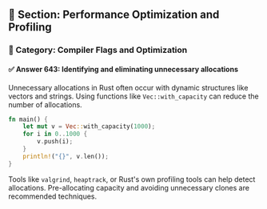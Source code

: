 ## 📘 Section: Performance Optimization and Profiling
### 🔹 Category: Compiler Flags and Optimization
#### ✅ Answer 643: Identifying and eliminating unnecessary allocations

Unnecessary allocations in Rust often occur with dynamic structures like vectors and strings. Using functions like `Vec::with_capacity` can reduce the number of allocations.

```rust
fn main() {
    let mut v = Vec::with_capacity(1000);
    for i in 0..1000 {
        v.push(i);
    }
    println!("{}", v.len());
}
```

Tools like `valgrind`, `heaptrack`, or Rust's own profiling tools can help detect allocations. Pre-allocating capacity and avoiding unnecessary clones are recommended techniques.
